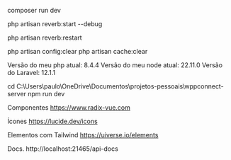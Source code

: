 composer run dev

php artisan reverb:start --debug

php artisan reverb:restart

php artisan config:clear
php artisan cache:clear

Versão do meu php atual: 8.4.4
Versão do meu node atual: 22.11.0
Versão do Laravel: 12.1.1

cd C:\Users\paulo\OneDrive\Documentos\projetos-pessoais\wppconnect-server
npm run dev

Componentes
https://www.radix-vue.com

Ícones
https://lucide.dev/icons

Elementos com Tailwind
https://uiverse.io/elements

Docs.
http://localhost:21465/api-docs